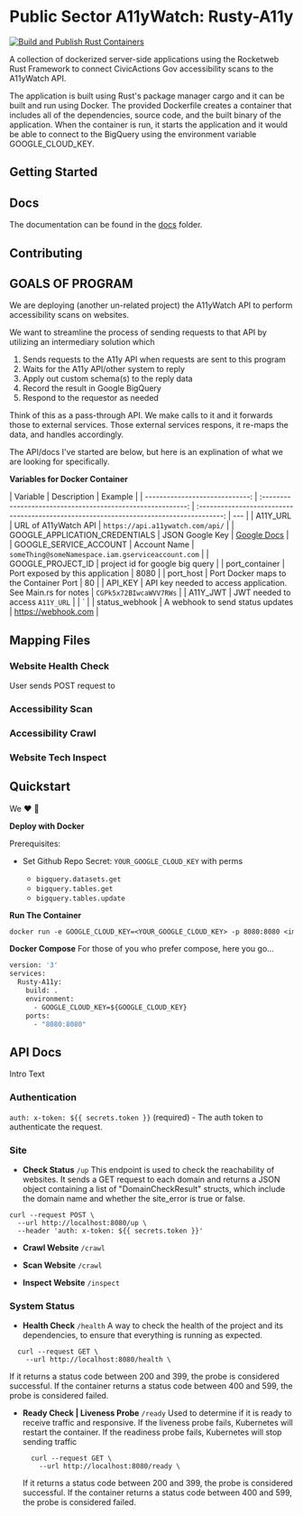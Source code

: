 # Public Sector A11yWatch: Rusty-A11y

[![Build and Publish Rust Containers](https://github.com/CivicActions/public-sector-a11y_connect/actions/workflows/rust-containers.yml/badge.svg)](https://github.com/CivicActions/public-sector-a11y_connect/actions/workflows/rust-containers.yml)

A collection of dockerized server-side applications using the Rocketweb Rust Framework to connect CivicActions Gov accessibility scans to the A11yWatch API.

The application is built using Rust's package manager cargo and it can be built and run using Docker. The provided Dockerfile creates a container that includes all of the dependencies, source code, and the built binary of the application. When the container is run, it starts the application and it would be able to connect to the BigQuery using the environment variable GOOGLE_CLOUD_KEY.

## Getting Started

## Docs

The documentation can be found in the [docs](docs) folder.

## Contributing

## GOALS OF PROGRAM

We are deploying (another un-related project) the A11yWatch API to perform accessibility scans on websites.

We want to streamline the process of sending requests to that API by utilizing an intermediary solution which

1. Sends requests to the A11y API when requests are sent to this program
2. Waits for the A11y API/other system to reply
3. Apply out custom schema(s) to the reply data
4. Record the result in Google BigQuery
5. Respond to the requestor as needed

Think of this as a pass-through API. We make calls to it and it forwards those to external services. Those external services respons, it re-maps the data, and handles accordingly.

The API/docs I've started are below, but here is an explination of what we are looking for specifically.

**Variables for Docker Container**

|                       Variable |                         Description                         |                                         Example                                         |
| -----------------------------: | :---------------------------------------------------------: | :-------------------------------------------------------------------------------------: | --- |
|                       A11Y_URL |                    URL of A11yWatch API                     |                            `https://api.a11ywatch.com/api/`                             |
| GOOGLE_APPLICATION_CREDENTIALS |                       JSON Google Key                       | [Google Docs](https://cloud.google.com/iam/docs/creating-managing-service-account-keys) |
|         GOOGLE_SERVICE_ACCOUNT |                        Account Name                         |                    `someThing@someNamespace.iam.gserviceaccount.com`                    |
|              GOOGLE_PROJECT_ID |               project id for google big query               |
|                 port_container |              Port exposed by this application               |                                          8080                                           |
|                      port_host |           Port Docker maps to the Container Port            |                                           80                                            |
|                        API_KEY | API key needed to access application. See Main.rs for notes |                                 `CGPk5x72BIwcaWVV7RWs`                                  |
|                       A11Y_JWT |               JWT needed to access `A11Y_URL`               |                                                                                         | `   |
|                 status_webhook |              A webhook to send status updates               |                                   https://webhook.com                                   |

## Mapping Files

### Website Health Check

User sends POST request to

### Accessibility Scan

### Accessibility Crawl

### Website Tech Inspect

## Quickstart

We :heart: :whale:

**Deploy with Docker**

Prerequisites:

- Set Github Repo Secret: `YOUR_GOOGLE_CLOUD_KEY` with perms

  - `bigquery.datasets.get`
  - `bigquery.tables.get`
  - `bigquery.tables.update`

**Run The Container**

```Dockerfile
docker run -e GOOGLE_CLOUD_KEY=<YOUR_GOOGLE_CLOUD_KEY> -p 8080:8080 <image-name>
```

**Docker Compose**
For those of you who prefer compose, here you go...

```Dockerfile
version: '3'
services:
  Rusty-A11y:
    build: .
    environment:
      - GOOGLE_CLOUD_KEY=${GOOGLE_CLOUD_KEY}
    ports:
      - "8080:8080"
```

## API Docs

Intro Text

### Authentication

`auth: x-token: ${{ secrets.token }}` (required) - The auth token to authenticate the request.

### Site

- **Check Status** `/up`
  This endpoint is used to check the reachability of websites. It sends a GET request to each domain and returns a JSON object containing a list of "DomainCheckResult" structs, which include the domain name and whether the site_error is true or false.

```curl
curl --request POST \
  --url http://localhost:8080/up \
  --header 'auth: x-token: ${{ secrets.token }}'
```

- **Crawl Website** `/crawl`

- **Scan Website** `/crawl`

- **Inspect Website** `/inspect`

### System Status

- **Health Check** `/health`
  A way to check the health of the project and its dependencies, to ensure that everything is running as expected.

```curl
  curl --request GET \
    --url http://localhost:8080/health \
```

If it returns a status code between 200 and 399, the probe is considered successful. If the container returns a status code between 400 and 599, the probe is considered failed.

- **Ready Check | Liveness Probe** `/ready`
  Used to determine if it is ready to receive traffic and responsive. If the liveness probe fails, Kubernetes will restart the container. If the readiness probe fails, Kubernetes will stop sending traffic

  ```curl
    curl --request GET \
      --url http://localhost:8080/ready \
  ```

  If it returns a status code between 200 and 399, the probe is considered successful. If the container returns a status code between 400 and 599, the probe is considered failed.
